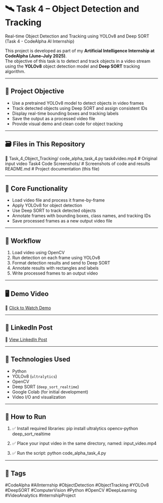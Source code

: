 # 🛰️ Task 4 – Object Detection and Tracking

Real-time Object Detection and Tracking using YOLOv8 and Deep SORT (Task 4 - CodeAlpha AI Internship)

This project is developed as part of my **Artificial Intelligence Internship at CodeAlpha (June–July 2025)**.  
The objective of this task is to detect and track objects in a video stream using the **YOLOv8** object detection model and **Deep SORT** tracking algorithm.

---

## 📌 Project Objective

- Use a pretrained YOLOv8 model to detect objects in video frames  
- Track detected objects using Deep SORT and assign consistent IDs  
- Display real-time bounding boxes and tracking labels  
- Save the output as a processed video file  
- Provide visual demo and clean code for object tracking

---

## 🗃️ Files in This Repository
📁 Task_4_Object_Tracking/
      code_alpha_task_4.py 
      task4video.mp4 # Original input video
      Task4 Code Screenshots/ # Screenshots of code and results
      README.md # Project documentation (this file)

---

## 🧠 Core Functionality

- Load video file and process it frame-by-frame  
- Apply YOLOv8 for object detection  
- Use Deep SORT to track detected objects  
- Annotate frames with bounding boxes, class names, and tracking IDs  
- Save processed frames as a new output video file

---

## 🧪 Workflow

1. Load video using OpenCV  
2. Run detection on each frame using YOLOv8  
3. Format detection results and send to Deep SORT  
4. Annotate results with rectangles and labels  
5. Write processed frames to an output video

---

## 🖥️ Demo Video

🎥 [Click to Watch Demo](https://drive.google.com/file/d/1o8MYOUKxjuzDs0wFqwU1H6byuC-SSQtM/view?usp=sharing)

---

## 🔗 LinkedIn Post

🔗 [View LinkedIn Post](https://www.linkedin.com/posts/naveena-sivaiah-91b0b6326_aiinternship-objectdetection-codealpha-activity-7343246283270230017-QGle?utm_source=social_share_send&utm_medium=android_app&rcm=ACoAAFI9iKcBwcCFvahb-MaFocwHJSF22yC6mYE&utm_campaign=copy_link)

---

## 🧰 Technologies Used

- Python  
- YOLOv8 (`ultralytics`)  
- OpenCV  
- Deep SORT (`deep_sort_realtime`)  
- Google Colab (for initial development)  
- Video I/O and visualization

---

## 🚀 How to Run

1. ✅ Install required libraries:
   pip install ultralytics opencv-python deep_sort_realtime

2. ✅ Place your input video in the same directory, named:
    input_video.mp4

3. ✅ Run the script:
    python code_alpha_task_4.py


---

## 📌 Tags

#CodeAlpha #AIInternship #ObjectDetection #ObjectTracking #YOLOv8 #DeepSORT #ComputerVision #Python #OpenCV #DeepLearning #VideoAnalytics #InternshipProject

    

